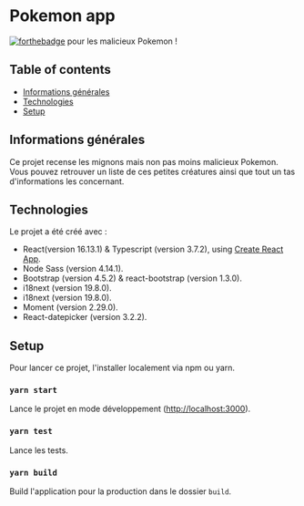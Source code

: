 # **Pokemon app**
[![forthebadge](http://forthebadge.com/images/badges/built-with-love.svg)](http://forthebadge.com) pour les malicieux Pokemon !

## Table of contents
* [Informations générales](#informations-générales)
* [Technologies](#technologies)
* [Setup](#setup)

## Informations générales
Ce projet recense les mignons mais non pas moins malicieux Pokemon. Vous pouvez retrouver un liste de ces petites créatures ainsi que tout un tas d'informations les concernant.

## Technologies
Le projet a été créé avec :
* React(version 16.13.1) & Typescript (version 3.7.2), using [Create React App](https://github.com/facebook/create-react-app).
* Node Sass (version 4.14.1).
* Bootstrap (version 4.5.2) & react-bootstrap (version 1.3.0).
* i18next (version 19.8.0).
* i18next (version 19.8.0).
* Moment (version 2.29.0).
* React-datepicker (version 3.2.2).

## Setup
Pour lancer ce projet, l'installer localement via npm ou yarn.

### `yarn start`
Lance le projet en mode développement ([http://localhost:3000](http://localhost:3000)).

### `yarn test`
Lance les tests.

### `yarn build`
Build l'application pour la production dans le dossier `build`.